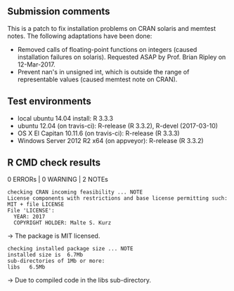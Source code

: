 ## Submission comments
This is a patch to fix installation problems on CRAN solaris and memtest notes. The following adaptations have been done:

* Removed calls of floating-point functions on integers (caused installation failures on solaris). Requested ASAP by Prof. Brian Ripley on 12-Mar-2017.
* Prevent nan's in unsigned int, which is outside the range of representable values (caused memtest note on CRAN).

## Test environments

* local ubuntu 14.04 install: R 3.3.3
* ubuntu 12.04 (on travis-ci): R-release (R 3.3.2), R-devel (2017-03-10)
* OS X El Capitan 10.11.6 (on travis-ci): R-release (R 3.3.3)
* Windows Server 2012 R2 x64 (on appveyor): R-release (R 3.3.2)

## R CMD check results

0 ERRORs | 0 WARNING | 2 NOTEs

```
checking CRAN incoming feasibility ... NOTE
License components with restrictions and base license permitting such:
MIT + file LICENSE
File 'LICENSE':
  YEAR: 2017
  COPYRIGHT HOLDER: Malte S. Kurz
```
-> The package is MIT licensed.

```
checking installed package size ... NOTE
installed size is  6.7Mb
sub-directories of 1Mb or more:
libs   6.5Mb
```
-> Due to compiled code in the libs sub-directory.

